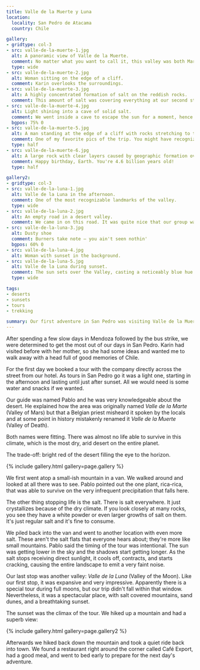 ```yaml
---
title: Valle de la Muerte y Luna
location:
  locality: San Pedro de Atacama
  country: Chile

gallery:
- gridtype: col-3
- src: valle-de-la-muerte-1.jpg
  alt: A panoramic view of Valle de la Muerte.
  comment: No matter what you want to call it, this valley was both Mars-like and very unforgiving towards life.
  type: wide
- src: valle-de-la-muerte-2.jpg
  alt: Woman sitting on the edge of a cliff.
  comment: Karin overlooks the surroundings.
- src: valle-de-la-muerte-3.jpg
  alt: A highly concentrated formation of salt on the reddish rocks.
  comment: This amount of salt was covering everything at our second stop.
- src: valle-de-la-muerte-4.jpg
  alt: Light shining into a cave of solid salt.
  comment: We went inside a cave to escape the sun for a moment, hence the blue hue on the foreground. It was surprisingly cool even in the saytime since the air has no humidity.
  bgpos: 75% 0
- src: valle-de-la-muerte-5.jpg
  alt: A man standing at the edge of a cliff with rocks stretching to the horizon.
  comment: One of my favorite pics of the trip. You might have recognized it on Four Kitchens' website.
  type: half
- src: valle-de-la-muerte-6.jpg
  alt: A large rock with clear layers caused by geographic formation over an enormous scale of time.
  comment: Happy birthday, Earth. You're 4.6 billion years old!
  type: half

gallery2:
- gridtype: col-3
- src: valle-de-la-luna-1.jpg
  alt: Valle de la Luna in the afternoon.
  comment: One of the most recognizable landmarks of the valley.
  type: wide
- src: valle-de-la-luna-2.jpg
  alt: An empty road in a desert valley.
  comment: We came in on this road. It was quite nice that our group was the only tour in the valley at the time.
- src: valle-de-la-luna-3.jpg
  alt: Dusty shoe
  comment: Burners take note — you ain't seen nothin'
  bgpos: 60% 0
- src: valle-de-la-luna-4.jpg
  alt: Woman with sunset in the background.
- src: valle-de-la-luna-5.jpg
  alt: Valle de la Luna during sunset.
  comment: The sun sets over the Valley, casting a noticeably blue hue over the red valley.
  type: wide

tags:
- deserts
- sunsets
- tours
- trekking

summary: Our first adventure in San Pedro was visiting Valle de la Muerte and Valle de la Luna. I was struck by the utter lack of vegetation and felt so insignificant compared to nature.
---
```


After spending a few slow days in Mendoza followed by the bus strike, we were determined to get the most out of our days in San Pedro. Karin had visited before with her mother, so she had some ideas and wanted me to walk away with a head full of good memories of Chile.

For the first day we booked a tour with the company directly across the street from our hotel. As tours in San Pedro go it was a light one, starting in the afternoon and lasting until just after sunset. All we would need is some water and snacks if we wanted.

Our guide was named Pablo and he was very knowledgeable about the desert. He explained how the area was originally named _Valle de la Marte_ (Valley of Mars) but that a Belgian priest misheard it spoken by the locals and at some point in history mistakenly renamed it _Valle de la Muerte_ (Valley of Death).

Both names were fitting. There was almost no life able to survive in this climate, which is the most dry, arid desert on the entire planet.

The trade-off: bright red of the desert filling the eye to the horizon.

{% include gallery.html gallery=page.gallery %}

We first went atop a small-ish mountain in a van. We walked around and looked at all there was to see. Pablo pointed out the one plant, rica-rica, that was able to survive on the very infrequent precipitation that falls here.

The other thing stopping life is the salt. There is salt everywhere. It just crystallizes because of the dry climate. If you look closely at many rocks, you see they have a white powder or even larger growths of salt on them. It's just regular salt and it's fine to consume.

We piled back into the van and went to another location with even more salt. These aren't the salt flats that everyone hears about; they're more like small mountains. Pablo said the timing of the tour was intentional. The sun was getting lower in the sky and the shadows start getting longer. As the salt stops receiving direct sunlight, it cools off, contracts, and starts cracking, causing the entire landscape to emit a very faint noise.

Our last stop was another valley: _Valle de la Luna_ (Valley of the Moon). Like our first stop, it was expansive and very impressive. Apparently there is a special tour during full moons, but our trip didn't fall within that window. Nevertheless, it was a spectacular place, with salt covered mountains, sand dunes, and a breathtaking sunset.

The sunset was the climax of the tour. We hiked up a mountain and had a superb view:

{% include gallery.html gallery=page.gallery2 %}

Afterwards we hiked back down the mountain and took a quiet ride back into town. We found a restaurant right around the corner called Café Export, had a good meal, and went to bed early to prepare for the next day's adventure.
